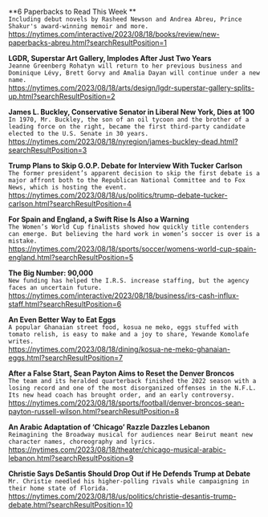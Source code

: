 **6 Paperbacks to Read This Week **\
`Including debut novels by Rasheed Newson and Andrea Abreu, Prince Shakur's award-winning memoir and more. `\
https://nytimes.com/interactive/2023/08/18/books/review/new-paperbacks-abreu.html?searchResultPosition=1

**LGDR, Superstar Art Gallery, Implodes After Just Two Years**\
`Jeanne Greenberg Rohatyn will return to her previous business and Dominique Lévy, Brett Gorvy and Amalia Dayan will continue under a new name.`\
https://nytimes.com/2023/08/18/arts/design/lgdr-superstar-gallery-splits-up.html?searchResultPosition=2

**James L. Buckley, Conservative Senator in Liberal New York, Dies at 100**\
`In 1970, Mr. Buckley, the son of an oil tycoon and the brother of a leading force on the right, became the first third-party candidate elected to the U.S. Senate in 30 years.`\
https://nytimes.com/2023/08/18/nyregion/james-buckley-dead.html?searchResultPosition=3

**Trump Plans to Skip G.O.P. Debate for Interview With Tucker Carlson**\
`The former president’s apparent decision to skip the first debate is a major affront both to the Republican National Committee and to Fox News, which is hosting the event.`\
https://nytimes.com/2023/08/18/us/politics/trump-debate-tucker-carlson.html?searchResultPosition=4

**For Spain and England, a Swift Rise Is Also a Warning**\
`The Women’s World Cup finalists showed how quickly title contenders can emerge. But believing the hard work in women’s soccer is over is a mistake.`\
https://nytimes.com/2023/08/18/sports/soccer/womens-world-cup-spain-england.html?searchResultPosition=5

**The Big Number: 90,000**\
`New funding has helped the I.R.S. increase staffing, but the agency faces an uncertain future.`\
https://nytimes.com/interactive/2023/08/18/business/irs-cash-influx-staff.html?searchResultPosition=6

**An Even Better Way to Eat Eggs**\
`A popular Ghanaian street food, kosua ne meko, eggs stuffed with tomato relish, is easy to make and a joy to share, Yewande Komolafe writes.`\
https://nytimes.com/2023/08/18/dining/kosua-ne-meko-ghanaian-eggs.html?searchResultPosition=7

**After a False Start, Sean Payton Aims to Reset the Denver Broncos**\
`The team and its heralded quarterback finished the 2022 season with a losing record and one of the most disorganized offenses in the N.F.L. Its new head coach has brought order, and an early controversy.`\
https://nytimes.com/2023/08/18/sports/football/denver-broncos-sean-payton-russell-wilson.html?searchResultPosition=8

**An Arabic Adaptation of ‘Chicago’ Razzle Dazzles Lebanon**\
`Reimagining the Broadway musical for audiences near Beirut meant new character names, choreography and lyrics.`\
https://nytimes.com/2023/08/18/theater/chicago-musical-arabic-lebanon.html?searchResultPosition=9

**Christie Says DeSantis Should Drop Out if He Defends Trump at Debate**\
`Mr. Christie needled his higher-polling rivals while campaigning in their home state of Florida.`\
https://nytimes.com/2023/08/18/us/politics/christie-desantis-trump-debate.html?searchResultPosition=10

